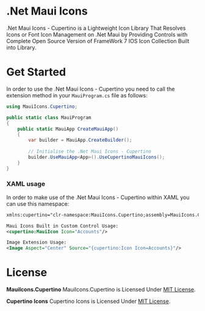 # .Net Maui Icons

.Net Maui Icons - Cupertino is a Lightweight Icon Library That Resolves Icons or Font Icon Management on .Net Maui by Providing Controls with Complete Open Source Version of FrameWork 7 IOS Icon Collection Built into Library.

# Get Started
In order to use the .Net Maui Icons - Cupertino you need to call the extension method in your `MauiProgram.cs` file as follows:

```csharp
using MauiIcons.Cupertino;

public static class MauiProgram
{
	public static MauiApp CreateMauiApp()
	{
		var builder = MauiApp.CreateBuilder();
		
		// Initialise the .Net Maui Icons - Cupertino
		builder.UseMauiApp<App>().UseCupertinoMauiIcons();
	}
}
```

### XAML usage

In order to make use of the .Net Maui Icons - Cupertino within XAML you can use this namespace:

```xml
xmlns:cupertino="clr-namespace:MauiIcons.Cupertino;assembly=MauiIcons.Cupertino"

Maui Icons Built in Custom Control Usage:
<cupertino:MauiIcon Icon="Accounts"/>

Image Extension Usage:
<Image Aspect="Center" Source="{cupertino:Icon Icon=Accounts}"/>

```

# License

**MauiIcons.Cupertino**
MauiIcons.Cupertino is Licensed Under [MIT License](https://github.com/AathifMahir/MauiIcons/blob/master/LICENSE).

**Cupertino Icons**
Cupertino Icons is Licensed Under [MIT License](https://github.com/framework7io/framework7-icons/blob/master/LICENSE).

